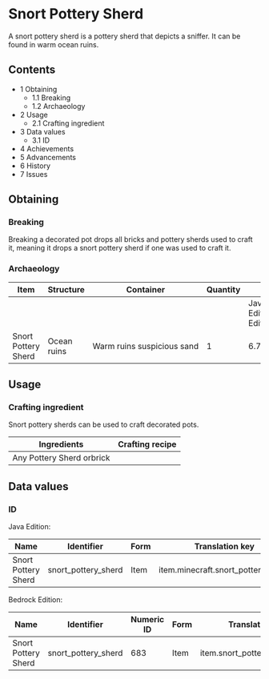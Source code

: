 # Snort Pottery Sherd
A snort pottery sherd is a pottery sherd that depicts a sniffer. It can be found in warm ocean ruins.

## Contents
- 1 Obtaining
	- 1.1 Breaking
	- 1.2 Archaeology
- 2 Usage
	- 2.1 Crafting ingredient
- 3 Data values
	- 3.1 ID
- 4 Achievements
- 5 Advancements
- 6 History
- 7 Issues

## Obtaining
### Breaking
Breaking a decorated pot drops all bricks and pottery sherds used to craft it, meaning it drops a snort pottery sherd if one was used to craft it.

### Archaeology
| Item                | Structure   | Container                  | Quantity | Chance                         |
|---------------------|-------------|----------------------------|----------|--------------------------------|
|                     |             |                            |          | Java EditionandBedrock Edition |
| Snort Pottery Sherd | Ocean ruins | Warm ruins suspicious sand | 1        | 6.7%                           |

## Usage
### Crafting ingredient
Snort pottery sherds can be used to craft decorated pots.

| Ingredients               | Crafting recipe |
|---------------------------|-----------------|
| Any Pottery Sherd orbrick |                 |

## Data values
### ID
Java Edition:

| Name                | Identifier          | Form | Translation key                    |
|---------------------|---------------------|------|------------------------------------|
| Snort Pottery Sherd | snort_pottery_sherd | Item | item.minecraft.snort_pottery_sherd |

Bedrock Edition:

| Name                | Identifier          | Numeric ID | Form | Translation key               |
|---------------------|---------------------|------------|------|-------------------------------|
| Snort Pottery Sherd | snort_pottery_sherd | 683        | Item | item.snort_pottery_sherd.name |


